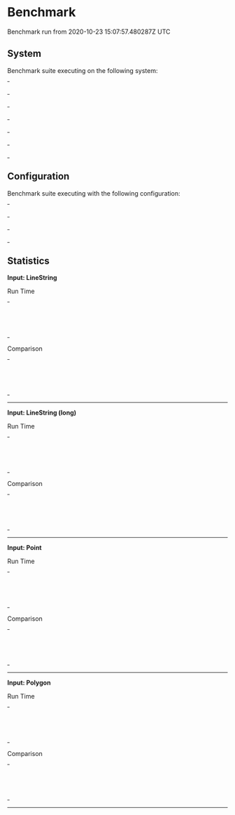 
# Benchmark

Benchmark run from 2020-10-23 15:07:57.480287Z UTC

## System

Benchmark suite executing on the following system:

<table style="width: 1%">
  <tr>
    <th style="width: 1%; white-space: nowrap">Operating System</th>
    <td>macOS</td>
  </tr><tr>
    <th style="white-space: nowrap">CPU Information</th>
    <td style="white-space: nowrap">Intel(R) Core(TM) i7-4770HQ CPU @ 2.20GHz</td>
  </tr><tr>
    <th style="white-space: nowrap">Number of Available Cores</th>
    <td style="white-space: nowrap">8</td>
  </tr><tr>
    <th style="white-space: nowrap">Available Memory</th>
    <td style="white-space: nowrap">16 GB</td>
  </tr><tr>
    <th style="white-space: nowrap">Elixir Version</th>
    <td style="white-space: nowrap">1.11.1</td>
  </tr><tr>
    <th style="white-space: nowrap">Erlang Version</th>
    <td style="white-space: nowrap">23.1.1</td>
  </tr>
</table>

## Configuration

Benchmark suite executing with the following configuration:

<table style="width: 1%">
  <tr>
    <th style="width: 1%">:time</th>
    <td style="white-space: nowrap">10 s</td>
  </tr><tr>
    <th>:parallel</th>
    <td style="white-space: nowrap">1</td>
  </tr><tr>
    <th>:warmup</th>
    <td style="white-space: nowrap">2 s</td>
  </tr>
</table>

## Statistics




__Input: LineString__

Run Time

<table style="width: 1%">
  <tr>
    <th>Name</th>
    <th style="text-align: right">IPS</th>
    <th style="text-align: right">Average</th>
    <th style="text-align: right">Devitation</th>
    <th style="text-align: right">Median</th>
    <th style="text-align: right">99th&nbsp;%</th>
  </tr>

  <tr>
    <td style="white-space: nowrap">geometry</td>
    <td style="white-space: nowrap; text-align: right">177.45 K</td>
    <td style="white-space: nowrap; text-align: right">5.64 μs</td>
    <td style="white-space: nowrap; text-align: right">±607.36%</td>
    <td style="white-space: nowrap; text-align: right">4.90 μs</td>
    <td style="white-space: nowrap; text-align: right">13.90 μs</td>
  </tr>

  <tr>
    <td style="white-space: nowrap">geo</td>
    <td style="white-space: nowrap; text-align: right">160.60 K</td>
    <td style="white-space: nowrap; text-align: right">6.23 μs</td>
    <td style="white-space: nowrap; text-align: right">±568.66%</td>
    <td style="white-space: nowrap; text-align: right">5.90 μs</td>
    <td style="white-space: nowrap; text-align: right">14.90 μs</td>
  </tr>

</table>


Comparison

<table style="width: 1%">
  <tr>
    <th>Name</th>
    <th style="text-align: right">IPS</th>
    <th style="text-align: right">Slower</th>
  <tr>
    <td style="white-space: nowrap">geometry</td>
    <td style="white-space: nowrap;text-align: right">177.45 K</td>
    <td>&nbsp;</td>
  </tr>

  <tr>
    <td style="white-space: nowrap">geo</td>
    <td style="white-space: nowrap; text-align: right">160.60 K</td>
    <td style="white-space: nowrap; text-align: right">1.1x</td>
  </tr>

</table>



<hr/>


__Input: LineString (long)__

Run Time

<table style="width: 1%">
  <tr>
    <th>Name</th>
    <th style="text-align: right">IPS</th>
    <th style="text-align: right">Average</th>
    <th style="text-align: right">Devitation</th>
    <th style="text-align: right">Median</th>
    <th style="text-align: right">99th&nbsp;%</th>
  </tr>

  <tr>
    <td style="white-space: nowrap">geo</td>
    <td style="white-space: nowrap; text-align: right">737.10</td>
    <td style="white-space: nowrap; text-align: right">1.36 ms</td>
    <td style="white-space: nowrap; text-align: right">±7.13%</td>
    <td style="white-space: nowrap; text-align: right">1.33 ms</td>
    <td style="white-space: nowrap; text-align: right">1.65 ms</td>
  </tr>

  <tr>
    <td style="white-space: nowrap">geometry</td>
    <td style="white-space: nowrap; text-align: right">705.09</td>
    <td style="white-space: nowrap; text-align: right">1.42 ms</td>
    <td style="white-space: nowrap; text-align: right">±8.34%</td>
    <td style="white-space: nowrap; text-align: right">1.40 ms</td>
    <td style="white-space: nowrap; text-align: right">1.83 ms</td>
  </tr>

</table>


Comparison

<table style="width: 1%">
  <tr>
    <th>Name</th>
    <th style="text-align: right">IPS</th>
    <th style="text-align: right">Slower</th>
  <tr>
    <td style="white-space: nowrap">geo</td>
    <td style="white-space: nowrap;text-align: right">737.10</td>
    <td>&nbsp;</td>
  </tr>

  <tr>
    <td style="white-space: nowrap">geometry</td>
    <td style="white-space: nowrap; text-align: right">705.09</td>
    <td style="white-space: nowrap; text-align: right">1.05x</td>
  </tr>

</table>



<hr/>


__Input: Point__

Run Time

<table style="width: 1%">
  <tr>
    <th>Name</th>
    <th style="text-align: right">IPS</th>
    <th style="text-align: right">Average</th>
    <th style="text-align: right">Devitation</th>
    <th style="text-align: right">Median</th>
    <th style="text-align: right">99th&nbsp;%</th>
  </tr>

  <tr>
    <td style="white-space: nowrap">geometry</td>
    <td style="white-space: nowrap; text-align: right">488.19 K</td>
    <td style="white-space: nowrap; text-align: right">2.05 μs</td>
    <td style="white-space: nowrap; text-align: right">±813.00%</td>
    <td style="white-space: nowrap; text-align: right">1.90 μs</td>
    <td style="white-space: nowrap; text-align: right">4.90 μs</td>
  </tr>

  <tr>
    <td style="white-space: nowrap">geo</td>
    <td style="white-space: nowrap; text-align: right">386.49 K</td>
    <td style="white-space: nowrap; text-align: right">2.59 μs</td>
    <td style="white-space: nowrap; text-align: right">±1748.61%</td>
    <td style="white-space: nowrap; text-align: right">1.90 μs</td>
    <td style="white-space: nowrap; text-align: right">4.90 μs</td>
  </tr>

</table>


Comparison

<table style="width: 1%">
  <tr>
    <th>Name</th>
    <th style="text-align: right">IPS</th>
    <th style="text-align: right">Slower</th>
  <tr>
    <td style="white-space: nowrap">geometry</td>
    <td style="white-space: nowrap;text-align: right">488.19 K</td>
    <td>&nbsp;</td>
  </tr>

  <tr>
    <td style="white-space: nowrap">geo</td>
    <td style="white-space: nowrap; text-align: right">386.49 K</td>
    <td style="white-space: nowrap; text-align: right">1.26x</td>
  </tr>

</table>



<hr/>


__Input: Polygon__

Run Time

<table style="width: 1%">
  <tr>
    <th>Name</th>
    <th style="text-align: right">IPS</th>
    <th style="text-align: right">Average</th>
    <th style="text-align: right">Devitation</th>
    <th style="text-align: right">Median</th>
    <th style="text-align: right">99th&nbsp;%</th>
  </tr>

  <tr>
    <td style="white-space: nowrap">geometry</td>
    <td style="white-space: nowrap; text-align: right">68.79 K</td>
    <td style="white-space: nowrap; text-align: right">14.54 μs</td>
    <td style="white-space: nowrap; text-align: right">±191.06%</td>
    <td style="white-space: nowrap; text-align: right">12.90 μs</td>
    <td style="white-space: nowrap; text-align: right">25.90 μs</td>
  </tr>

  <tr>
    <td style="white-space: nowrap">geo</td>
    <td style="white-space: nowrap; text-align: right">62.75 K</td>
    <td style="white-space: nowrap; text-align: right">15.94 μs</td>
    <td style="white-space: nowrap; text-align: right">±100.82%</td>
    <td style="white-space: nowrap; text-align: right">13.90 μs</td>
    <td style="white-space: nowrap; text-align: right">35.90 μs</td>
  </tr>

</table>


Comparison

<table style="width: 1%">
  <tr>
    <th>Name</th>
    <th style="text-align: right">IPS</th>
    <th style="text-align: right">Slower</th>
  <tr>
    <td style="white-space: nowrap">geometry</td>
    <td style="white-space: nowrap;text-align: right">68.79 K</td>
    <td>&nbsp;</td>
  </tr>

  <tr>
    <td style="white-space: nowrap">geo</td>
    <td style="white-space: nowrap; text-align: right">62.75 K</td>
    <td style="white-space: nowrap; text-align: right">1.1x</td>
  </tr>

</table>



<hr/>


